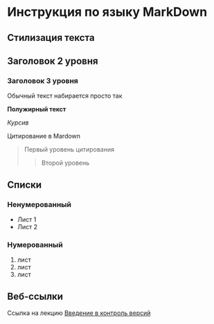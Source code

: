 # Инструкция по языку MarkDown
## Стилизация текста

## Заголовок 2 уровня

### Заголовок 3 уровня

Обычный текст набирается просто так

**Полужирный текст**

*Курсив*

Цитирование в Mardown 
>Первый уровень цитирования
>>Второй уровень

## Списки
### Ненумерованный

* Лист 1
* Лист 2
### Нумерованный
1. лист
2. лист
3. лист

## Веб-ссылки
Ссылка на лекцию [Введение в контроль версий](https://gb.ru/lessons/402716 "Переход на сайт")


